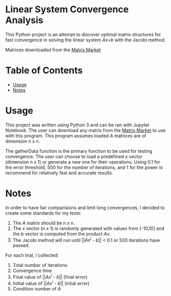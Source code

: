 # Linear System Convergence Analysis

This Python project is an attempt to discover optimal matrix structures for fast convergence in solving the linear system *Ax=b* with the Jacobi method.


Matrices downloaded from the [Matrix Market](https://math.nist.gov/MatrixMarket/)



# Table of Contents
- [Usage](#Usage)
- [Notes](#Notes)



# Usage

This project was written using Python 3 and can be ran with Jupyter Notebook. The user can download any matrix from the [Matrix Market](https://math.nist.gov/MatrixMarket/) to use with this program. This program assumes loaded *A* matrices are of dimension n x n.

The gatherData function is the primary function to be used for testing convergence. The user can choose to load a predefined *x* vector (dimension n x 1) or generate a new one for their operations. Using 0.1 for the error threshold, 500 for the number of iterations, and 1 for the power is recommend for relatively fast and accurate results.


# Notes

In order to have fair comparisions and limit long convergences, I decided to create some standards for my tests:

1. The *A* matrix should be n x n.
2. The *x* vector (n x 1) is randomly generated with values from [-10,10] and the *b* vector is computed from the product *Ax*.
3. The Jacobi method will run until ||*Ax<sup>i</sup>* - *b*|| < 0.1 or 500 iterations have passed.

For each trial, I collected:

1. Total number of iterations
2. Convergence time
3. Final value of ||*Ax<sup>i</sup>* - *b*|| (final error)
4. Initial value of ||*Ax<sup>i</sup>* - *b*|| (intial error)
5. Condition number of *A*





